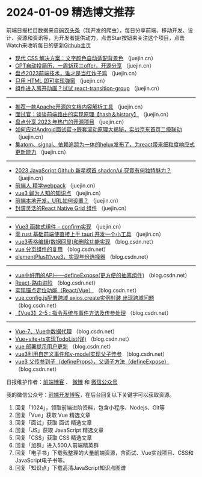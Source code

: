 # 2024-01-09 精选博文推荐

前端日报栏目数据来自[码农头条](http://toutiao.qdkfweb.cn/)（我开发的爬虫），每日分享前端、移动开发、设计、资源和资讯等，为开发者提供动力，点击Star按钮来关注这个项目，点击Watch来收听每日的更新[Github主页](https://github.com/kujian/frontendDaily)
* [现代 CSS 解决方案：文字颜色自动适配背景色](https://juejin.cn/post/7321410822789742618) （juejin.cn）
* [GPT自动投简历，一周斩获三offer，开源分享](https://juejin.cn/post/7320949203542409231) （juejin.cn）
* [盘点2023前端技术，谁才是当红炸子鸡](https://juejin.cn/post/7320610619715895348) （juejin.cn）
* [只用 HTML 即可实现弹窗](https://juejin.cn/post/7320435287297638452) （juejin.cn）
* [组件进入离开动画？试试 react-transition-group](https://juejin.cn/post/7320779681673379851) （juejin.cn）

***
* [推荐一款Apache开源的文档内容解析工具](https://juejin.cn/post/7320655451602288690) （juejin.cn）
* [面试官：谈谈前端路由的实现原理【hash＆history】](https://juejin.cn/post/7321049431489544229) （juejin.cn）
* [盘点分享 2023 年热门的开源项目](https://juejin.cn/post/7320606758237929511) （juejin.cn）
* [如何应对Android面试官-&gt;嵌套滚动原理大揭秘，实战京东首页二级联动](https://juejin.cn/post/7320288212441759782) （juejin.cn）
* [集atom、signal、依赖追踪为一体的helux发布了，为react带来细粒度响应式更新能力](https://juejin.cn/post/7320565988180574242) （juejin.cn）

***
* [2023 JavaScript Github 新星榜首 shadcn/ui 究竟有何独特魅力？](https://juejin.cn/post/7320525947249803283) （juejin.cn）
* [前端人 精学webpack](https://juejin.cn/post/7320655390134796326) （juejin.cn）
* [vue3 鲜为人知的知识点](https://juejin.cn/post/7320655354429554725) （juejin.cn）
* [前端本地开发，URL如何设置？](https://juejin.cn/post/7320655412075380746) （juejin.cn）
* [封装灵活的React Native Grid 组件](https://juejin.cn/post/7320655390134304806) （juejin.cn）

***
* [Vue3 函数式组件 &#8211; confirm实现](https://juejin.cn/post/7320435287297245236) （juejin.cn）
* [零 rust 基础前端使直接上手 tauri 开发一个小工具](https://juejin.cn/post/7320288231194755122) （juejin.cn）
* [vue3表格编辑(数据回显)和删除功能实现](https://blog.csdn.net/Kyrie_mvp/article/details/135452808) （blog.csdn.net）
* [vue 分页组件的复用](https://blog.csdn.net/2301_82108229/article/details/135465896) （blog.csdn.net）
* [elementPlus加vue3，实现年份选择器](https://blog.csdn.net/m0_46120422/article/details/135461084) （blog.csdn.net）

***
* [vue中好用的API——defineExpose(更方便的抽离组件)](https://blog.csdn.net/darlinghang_/article/details/135451015) （blog.csdn.net）
* [React-路由进阶](https://blog.csdn.net/cc2231293148/article/details/135462090) （blog.csdn.net）
* [实现锚点定位功能（React/Vue）](https://blog.csdn.net/study_way/article/details/135440615) （blog.csdn.net）
* [vue.config.js配置跨域 axios.create实例封装 出现跨域问题](https://blog.csdn.net/weixin_48071078/article/details/135449223) （blog.csdn.net）
* [【Vue3】2-5 : 指令系统与事件方法及传参处理](https://blog.csdn.net/ladymorgana/article/details/135462934) （blog.csdn.net）

***
* [Vue-7、Vue中数据代理](https://blog.csdn.net/ChenJin_2/article/details/135456728) （blog.csdn.net）
* [Vue+vite+ts实现TodoList(详)](https://blog.csdn.net/weixin_73810008/article/details/135449300) （blog.csdn.net）
* [vue 部署提示用户更新](https://blog.csdn.net/TortyE/article/details/135459159) （blog.csdn.net）
* [vue3利用自定义事件和v-model实现父子传参](https://blog.csdn.net/m0_49014420/article/details/135452684) （blog.csdn.net）
* [vue3 父传参到子（defineProps），父调子方法（defineExpose）](https://blog.csdn.net/weixin_38673922/article/details/135461889) （blog.csdn.net）

日报维护作者：[前端博客](https://qdkfweb.cn/) 、 [微博](http://weibo.com/kujian) 和 [微信公众号](https://open.weixin.qq.com/qr/code?username=caibaojian_com)

我的微信公众号：[前端开发博客](https://open.weixin.qq.com/qr/code?username=caibaojian_com)，在后台回复以下关键字可以获取资源。

1. 回复「1024」，领取前端进阶资料，包含小程序、Nodejs、Git等
2. 回复「Vue」获取 Vue 精选文章
3. 回复「面试」获取 面试 精选文章
4. 回复「JS」获取 JavaScript 精选文章
5. 回复「CSS」获取 CSS 精选文章
6. 回复「加群」进入500人前端精英群
7. 回复「电子书」下载我整理的大量前端资源，含面试、Vue实战项目、CSS和JavaScript电子书等。
8. 回复「知识点」下载高清JavaScript知识点图谱